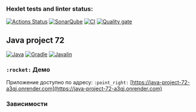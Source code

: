 ### Hexlet tests and linter status:
[![Actions Status](https://github.com/alexey4050/java-project-72/actions/workflows/hexlet-check.yml/badge.svg)](https://github.com/alexey4050/java-project-72/actions)
[![SonarQube](https://github.com/alexey4050/java-project-72/actions/workflows/build.yml/badge.svg)](https://github.com/alexey4050/java-project-72/actions/workflows/build.yml)
[![CI](https://github.com/alexey4050/java-project-72/actions/workflows/ci.yml/badge.svg)](https://github.com/alexey4050/java-project-72/actions/workflows/ci.yml)
[![Quality gate](https://sonarcloud.io/api/project_badges/quality_gate?project=alexey4050_java-project-72)](https://sonarcloud.io/summary/new_code?id=alexey4050_java-project-72)

## Java project 72

[![Java](https://img.shields.io/badge/Java-21-%23ED8B00.svg?logo=openjdk&logoColor=white)](https://openjdk.org/projects/jdk/21/)
[![Gradle](https://img.shields.io/badge/Gradle-8.10-%2302303A.svg?logo=gradle&logoColor=white)](https://gradle.org/)
[![Javalin](https://img.shields.io/badge/Javalin-6.1.3-%23FF0000.svg?logo=java&logoColor=white)](https://javalin.io/)

### `:rocket:` Демо

Приложение доступно по адресу:
`:point_right:` [https://java-project-72-a3qj.onrender.com](https://java-project-72-a3qj.onrender.com)

###  Зависимости




